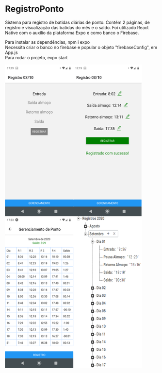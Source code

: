 # RegistroPonto

Sistema para registro de batidas diárias de ponto. Contém 2 páginas, de registro e visualização das batidas do mês e o saldo.
Foi utilizado React Native com o auxílio da plataforma Expo e como banco o Firebase.

Para instalar as dependências, npm i expo  
Necessita criar o banco no firebase e popular o objeto "firebaseConfig", em App.js  
Para rodar o projeto, expo start

<img align="left" width="225" height="500" src="https://github.com/KleberPPF/RegistroPonto/blob/master/assets/print_registro1.png">
<img align="left" width="225" height="500" src="https://github.com/KleberPPF/RegistroPonto/blob/master/assets/print_registro2.png">
<img align="left" width="225" height="500" src="https://github.com/KleberPPF/RegistroPonto/blob/master/assets/print_gerenciamento.png">
<img align="left" width="225" height="500" src="https://github.com/KleberPPF/RegistroPonto/blob/master/assets/print_banco.PNG">
